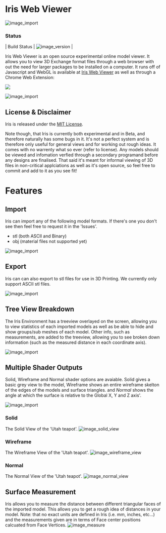 # Iris Web Viewer

![image_import](ref/screenshots/IRIS_TILE_SMALL.png 'tile')

### Status

| Build Status | ![image_version](https://img.shields.io/badge/build-beta%20%5Bv.%200.5.0%5D-blue.svg 'Version') |

Iris Web Viewer is an open source experimental online model viewer. It allows you to view 3D Exchange format files through a web browser with out the need for larger packages to be installed on a computer. It runs off of Javascript and WebGL is available at [Iris Web Viewer](https://VirtexEdgeDesign.github.io/Iris-Web-Viewer/) as well as through a Chrome Web Extension:

[<img src="https://developer.chrome.com/webstore/images/ChromeWebStore_BadgeWBorder_v2_206x58.png">](https://chrome.google.com/webstore/detail/iris-3d-viewer/kfaocdjigbgfjbmbbodglgoomooblail)

![image_import](ref/screenshots/01intro.png 'Intro')

## License & Disclaimer

Iris is released under the [MIT License](https://github.com/VirtexEdgeDesign/Iris-Web-Viewer/blob/master/License.md).

Note though, that Iris is currently both experimental and in Beta, and therefore naturally has some bugs in it. It's not a perfect system and is therefore only useful for general views and for working out rough ideas. It comes with no warrenty what so ever (refer to license). Any models should be viewed and infomation verfied through a secondary programand before any designs are finalised. That said it's meant for informal viewing of 3D files in non-critical applciations as well as it's open source, so feel free to commit and add to it as you see fit!

# Features

## Import

Iris can import any of the following model formats. If there's one you don't see then feel free to request it in the 'Issues'.

- stl (both ASCII and Binary)
- obj (material files not supported yet)

![image_import](ref/screenshots/02model_import.png 'Export')

## Export

Iris can can also export to stl files for use in 3D Printing. We currently only support ASCII stl files.

![image_import](ref/screenshots/03model_export.png 'Import')

## Tree View Breakdown

The Iris Environment has a treeview overlayed on the screen, allowing you to view statistics of each imported models as well as be able to hide and show groups/sub meshes of each model. Other info, such as measurements, are added to the treeview, allowing you to see broken down information (such as the measured distance in each coordinate axis).

![image_import](ref/screenshots/05model_tree.png 'tree')

## Multiple Shader Outputs

Solid, Wireframe and Normal shader options are avaiable. Solid gives a basic grey view to the model, Wireframe shows an entire wireframe skelton of the edges of the models and surface triangles. and _Normal_ shows the angle at which the surface is relative to the Global X, Y and Z axis'.

![image_import](ref/screenshots/04model_data.png 'views')

### Solid

The Solid View of the 'Utah teapot'.
![image_solid_view](ref/screenshots/scrnsht_solid.png "The 'Solid' View")

### Wireframe

The Wireframe View of the 'Utah teapot'.
![image_wireframe_view](ref/screenshots/scrnsht_wireframe.png "The 'Wireframe' View")

### Normal

The Normal View of the 'Utah teapot'.
![image_normal_view](ref/screenshots/scrnsht_normal.png "The 'Normal' View")

## Surface Measurement

Iris allows you to measure the distance between different triangular faces of the imported model. This allows you to get a rough idea of distances in your model. Note: that no exact units are defined in Iris (i.e. mm, inches, etc...) and the measurements given are in terms of Face center positions calcuated from Face Vertices.
![image_measure](ref/screenshots/scrnsht_measure.png "The 'Normal' View")
